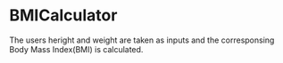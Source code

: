 # BMICalculator
The users heright and weight are taken as inputs and the corresponsing Body Mass Index(BMI) is calculated.
